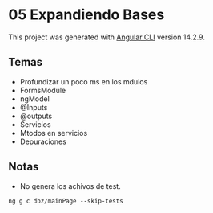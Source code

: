 # 05 Expandiendo Bases

This project was generated with [Angular CLI](https://github.com/angular/angular-cli) version 14.2.9.

## Temas

* Profundizar un poco ms en los mdulos
* FormsModule
* ngModel
* @Inputs
* @outputs
* Servicios
* Mtodos en servicios
* Depuraciones

## Notas

* No genera los achivos de test.

```
ng g c dbz/mainPage --skip-tests
```